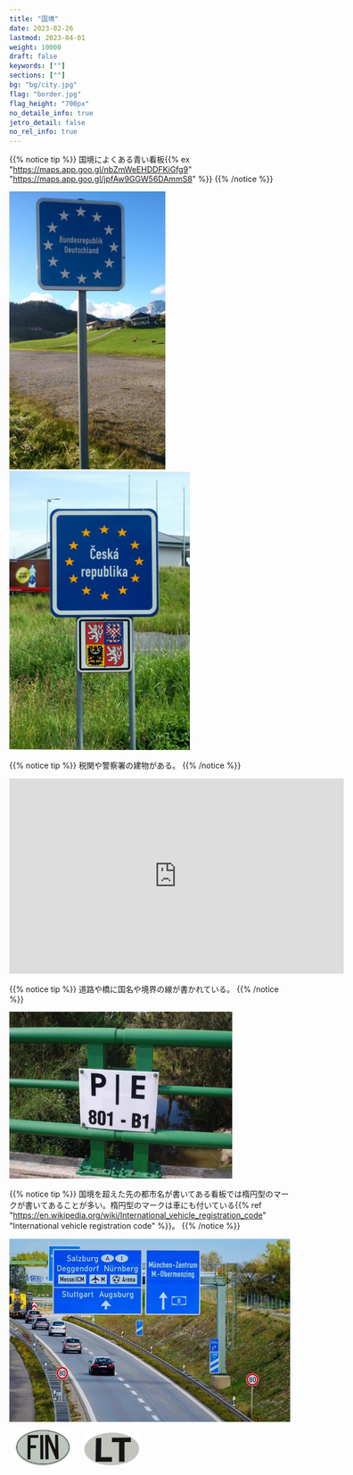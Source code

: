 ```yaml
---
title: "国境"
date: 2023-02-26
lastmod: 2023-04-01
weight: 10000
draft: false
keywords: [""]
sections: [""]
bg: "bg/city.jpg"
flag: "border.jpg"
flag_height: "700px"
no_detaile_info: true
jetro_detail: false
no_rel_info: true
---
```



{{% notice tip %}}
国境によくある青い看板{{% ex "https://maps.app.goo.gl/nbZmWeEHDDFKiGfg9" "https://maps.app.goo.gl/jpfAw9GGW56DAmmS8" %}}
{{% /notice %}}

<div class="googlemap-if unclickable">
<img src="./germany_border_crossing_border.jpg" width="280px">
<img src="./setembro2006_021.jpg" width="324px">
</div>

{{% notice tip %}}
税関や警察署の建物がある。
{{% /notice %}}
<div class="googlemap-if">
<iframe src="https://www.google.com/maps/embed?pb=!4v1694939272677!6m8!1m7!1s2uxfcCp6uidNx2oYQVCSWw!2m2!1d42.4590981018757!2d2.864144052109467!3f172.86730464981395!4f5.506100536325874!5f0.4000000000000002" width="600" height="350" style="border:0;" allowfullscreen="" loading="lazy" referrerpolicy="no-referrer-when-downgrade"></iframe>
</div>


{{% notice tip %}}
道路や橋に国名や境界の線が書かれている。
{{% /notice %}}
<div class="googlemap-if unclickable">
<img src="./fronteira_entre_portugal_e.jpg" width="400px">
</div>


{{% notice tip %}}
国境を超えた先の都市名が書いてある看板では楕円型のマークが書いてあることが多い。楕円型のマークは車にも付いている{{% ref "https://en.wikipedia.org/wiki/International_vehicle_registration_code" "International vehicle registration code" %}}。
{{% /notice %}}
<div class="googlemap-if unclickable no-margin">
<img src="./highway_roadway_autos_streets_0.jpg" width="580px">
</div>

<div class="googlemap-if unclickable">
<img src="./oval/fin.png" width="100px" style="margin:10px">
<img src="./oval/lt.jpg" width="100px" style="margin:10px">
</div>


